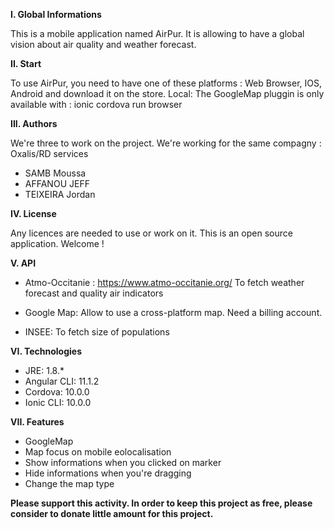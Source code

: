 **I. Global Informations**

This is a mobile application named AirPur. It is allowing to have a global vision about air quality and weather forecast. 

**II. Start**

To use AirPur, you need to have one of these platforms : Web Browser, IOS, Android and download it on the store.
Local: The GoogleMap pluggin is only available with : ionic cordova run browser

**III. Authors**

We're three to work on the project. We're working for the same compagny : Oxalis/RD services
- SAMB Moussa
- AFFANOU JEFF
- TEIXEIRA Jordan

**IV. License**

Any licences are needed to use or work on it. This is an open source application. Welcome !

**V. API**
  - Atmo-Occitanie : https://www.atmo-occitanie.org/
	  To fetch weather forecast and quality air indicators

  - Google Map: Allow to use a cross-platform map. Need a billing account.
  
  - INSEE: To fetch size of populations

**VI. Technologies**
  - JRE: 1.8.*
  - Angular CLI: 11.1.2
  - Cordova: 10.0.0
  - Ionic CLI: 10.0.0
  
**VII. Features**
- GoogleMap
- Map focus on mobile eolocalisation
- Show informations when you clicked on marker
- Hide informations when you're dragging
- Change the map type


**Please support this activity.
In order to keep this project as free, please consider to donate little amount for this project.**
